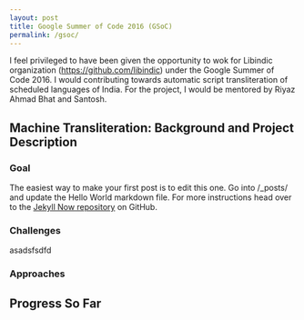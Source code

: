 ```yaml
---
layout: post
title: Google Summer of Code 2016 (GSoC)
permalink: /gsoc/
---
```


I feel privileged to have been given the opportunity to wok for Libindic organization (https://github.com/libindic) under the Google Summer of Code 2016. I would contributing towards automatic script transliteration of scheduled languages of India. For the project, I would be mentored by Riyaz Ahmad Bhat and Santosh.

## Machine Transliteration: Background and Project Description

### Goal
The easiest way to make your first post is to edit this one. Go into /_posts/ and update the Hello World markdown file. For more instructions head over to the [Jekyll Now repository](https://github.com/barryclark/jekyll-now) on GitHub.

### Challenges
asadsfsdfd

### Approaches

## Progress So Far
